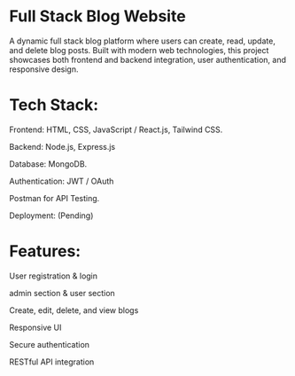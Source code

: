 # Full Stack Blog Website
A dynamic full stack blog platform where users can create, read, update, and delete blog posts. Built with modern web technologies, this project showcases both frontend and backend integration, user authentication, and responsive design.

# Tech Stack:
Frontend: HTML, CSS, JavaScript / React.js, Tailwind CSS.

Backend: Node.js, Express.js

Database: MongoDB.

Authentication: JWT / OAuth

Postman for API Testing.

Deployment: (Pending)


# Features:
User registration & login

admin section & user section

Create, edit, delete, and view blogs

Responsive UI

Secure authentication

RESTful API integration
